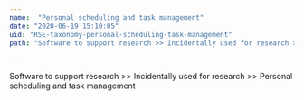 ```yaml
---
name:  "Personal scheduling and task management"
date: "2020-06-19 15:10:05"
uid: "RSE-taxonomy-personal-scheduling-task-management"
path: "Software to support research >> Incidentally used for research >> Personal scheduling and task management"

---
```


Software to support research >> Incidentally used for research >> Personal scheduling and task management